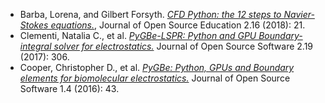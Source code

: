 -  Barba, Lorena, and Gilbert Forsyth. [*CFD Python: the 12 steps to Navier-Stokes equations.*](https://jose.theoj.org/papers/10.21105/jose.00021.pdf), Journal of Open Source Education 2.16 (2018): 21.
-  Clementi, Natalia C., et al. [*PyGBe-LSPR: Python and GPU Boundary-integral solver for electrostatics.*](https://joss.theoj.org/papers/10.21105/joss.00306.pdf) Journal of Open Source Software 2.19 (2017): 306.
-  Cooper, Christopher D., et al. [*PyGBe: Python, GPUs and Boundary elements for biomolecular electrostatics.*](https://joss.theoj.org/papers/10.21105/joss.00043.pdf) Journal of Open Source Software 1.4 (2016): 43.
